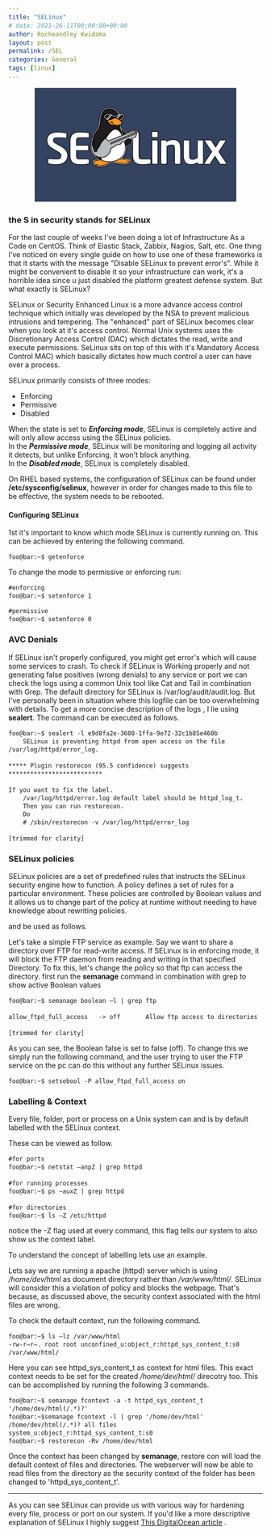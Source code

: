 ```yaml
---
title: "SELinux"
# date: 2021-26-11T00:00:00+00:00
author: Rocheandley Kwidama
layout: post
permalink: /SEL
categories: General
tags: [linux]
---
```

<p align="center">
<img src="/assets/images/selinux.jpg" alt="drawing" width="400"/>
</p>

### the S in security stands for SELinux

For the last couple of weeks I've been doing a lot of Infrastructure As a Code on CentOS. Think of Elastic Stack, Zabbix, Nagios, Salt, etc. 
One thing I've noticed on every single guide on how to use one of these frameworks is that it starts with the message "Disable SELinux to prevent error's". 
While it might be convenient to disable it so your infrastructure can work, it's a horrible idea since u just disabled the platform greatest defense system. But what exactly is SELinux?


SELinux or Security Enhanced Linux is a more advance access control technique which initially was developed by the NSA to prevent malicious intrusions and tempering.
The "enhanced" part of SELinux becomes clear when you look at it's access control. Normal Unix systems uses the Discretionary Access Control (DAC) which dictates the read, write and execute permissions. SeLinux sits on top of this with it's Mandatory Access Control MAC) which basically dictates how much control a user can have over a process.  


SELinux primarily consists of three modes:
- Enforcing
- Permissive
- Disabled

When the state is set to ***Enforcing mode***, SELinux is completely active and will only allow access using the SELinux policies.  
In the ***Permissive mode***, SELinux will be monitoring and logging all activity it detects, but unlike Enforcing, it won't block anything.  
In the ***Disabled mode***, SELinux is completely disabled.  

On RHEL based systems, the configuration of SELinux can be found under **/etc/sysconfig/selinux**, however in order for changes made to this file 
to be effective, the system needs to be rebooted. 

#### Configuring SELinux

1st it's important to know which mode SELinux is currently running on. This can be achieved by entering the following command.
```console
foo@bar:~$ getenforce
```

To change the mode to permissive or enforcing run:
```console
#enforcing
foo@bar:~$ setenforce 1
```

```console
#permissive
foo@bar:~$ setenforce 0
```   

### AVC Denials

If SELinux isn't properly configured, you might get error's which will cause some services to crash. To check if SELinux is Working properly and not 
generating false positives (wrong denials) to any service or port we can check the logs using a common Unix tool like Cat and Tail in combination with Grep.
The default directory for SELinux is /var/log/audit/audit.log. But I've personally been in situation where this logfile can be too overwhelming with details.
To get a more concise description of the logs , I lie using **sealert**. The command can be executed as follows.

```console
foo@bar:~$ sealert -l e9d8fa2e-3608-1ffa-9e72-32c1b85e460b
    SELinux is preventing httpd from open access on the file /var/log/httpd/error_log.

***** Plugin restorecon (95.5 confidence) suggests   **************************

If you want to fix the label.
    /var/log/httpd/error.log default label should be httpd_log_t.
    Then you can run restorecon.
    Do
    # /sbin/restorecon -v /var/log/httpd/error_log

[trimmed for clarity]
```   


### SELinux policies

SELinux policies are a set of predefined rules that instructs the SELinux security engine how to function.
A policy defines a set of rules for a particular environment. These policies are controlled by Boolean values and it allows us to change 
part of the policy at runtime without needing to have knowledge about rewriting policies.

and be used as follows.

Let's take a simple FTP service as example. Say we want to share a directory over FTP for read-write access. If SELinux is in enforcing mode,
it will block the FTP daemon from reading and writing in that specified Directory. To fix this, let's change the policy so that ftp can access the directory.
first run the **semanage** command in combination with grep to show active Boolean values 


```console
foo@bar:~$ semanage boolean –l | grep ftp

allow_ftpd_full_access   -> off       Allow ftp access to directories

[trimmed for clarity]
```   

As you can see, the Boolean false is set to false (off). To change this we simply run the following command, and the user trying to user the FTP service on the pc
can do this without any further SELinux issues.


```console
foo@bar:~$ setsebool -P allow_ftpd_full_access on
```  

### Labelling & Context 
Every file, folder, port or process on a Unix system can and is by default labelled with the SELinux context.

These can be viewed as follow. 

```console
#for ports
foo@bar:~$ netstat –anpZ | grep httpd   

#for running processes  
foo@bar:~$ ps –auxZ | grep httpd   

#for directories  
foo@bar:~$ ls –Z /etc/httpd  
```  

notice the -Z flag used at every command, this flag tells our system to also show us the context label.

To understand the concept of labelling lets use an example.

Lets say we are running a apache (httpd) server which is using */home/dev/html* as document directory rather than */var/www/html/*.
SELinux will consider this a violation of policy and blocks the webpage. That's because, as discussed above, the security context associated with the html files are wrong.

To check the default context, run the following command.
```console
foo@bar:~$ ls –lz /var/www/html
-rw-r—r—. root root unconfined_u:object_r:httpd_sys_content_t:s0 /var/www/html/
 ``` 
Here you can see httpd_sys_content_t as context for html files. This exact context needs to be set for the created */home/dev/html/* direcotry too.
This can be accomplished by running the following  3 commands.

```console
foo@bar:~$ semanage fcontext -a -t httpd_sys_content_t '/home/dev/html(/.*)?'
foo@bar:~$semanage fcontext -l | grep '/home/dev/html'
/home/dev/html(/.*)? all files system_u:object_r:httpd_sys_content_t:s0
foo@bar:~$ restorecon -Rv /home/dev/html
 ``` 
Once the context has been changed by **semanage**, restore con will load the default context of files and directories.
The webserver will now be able to read files from the directory as the security context of the folder has been changed to 'httpd_sys_content_t'.

- - - -
As you can see SELinux can provide us with various way for hardening every file, process or port on our system. If you'd like a more descriptive explanation of 
SELinux I highly suggest [This DigitalOcean article](https://www.digitalocean.com/community/tutorials/an-introduction-to-selinux-on-centos-7-part-1-basic-concepts   ) .

